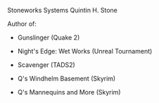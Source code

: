 Stoneworks Systems
Quintin H. Stone

Author of:

- Gunslinger (Quake 2)

- Night's Edge: Wet Works (Unreal Tournament)

- Scavenger (TADS2)

- Q's Windhelm Basement (Skyrim)

- Q's Mannequins and More (Skyrim)
